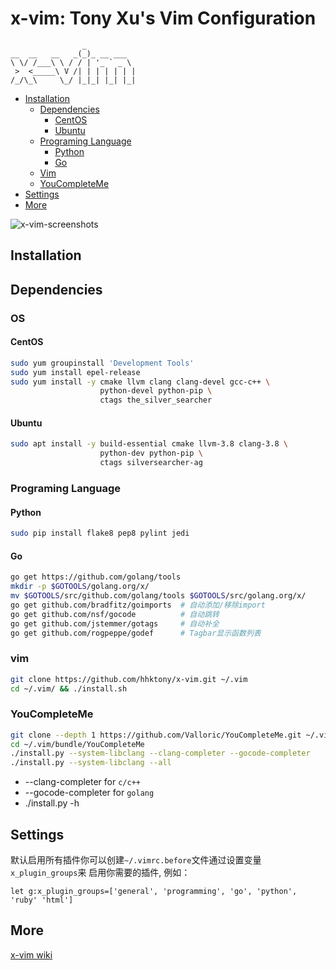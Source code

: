 x-vim: Tony Xu's Vim Configuration
==================================

                    _
	__  __   __   _(_)_ __ ___
	\ \/ /___\ \ / / | '_ ` _ \
	 >  <_____\ V /| | | | | | |
	/_/\_\     \_/ |_|_| |_| |_|

- [Installation](#installation)
    - [Dependencies](#dependencies)
        - [CentOS](#centos)
        - [Ubuntu](#ubuntu)
    - [Programing Language](#programing-language)
        - [Python](#python)
        - [Go](#go)
    - [Vim](#vim)
    - [YouCompleteMe](#youcompleteme)
- [Settings](#settings)
- [More](#more)

![x-vim-screenshots](http://7xnvif.com1.z0.glb.clouddn.com/x-vim-screenshot.png)


Installation
------------

## Dependencies

### OS

#### CentOS

```sh
sudo yum groupinstall 'Development Tools'
sudo yum install epel-release
sudo yum install -y cmake llvm clang clang-devel gcc-c++ \
                    python-devel python-pip \
                    ctags the_silver_searcher
```

#### Ubuntu

```sh
sudo apt install -y build-essential cmake llvm-3.8 clang-3.8 \
                    python-dev python-pip \
                    ctags silversearcher-ag
```

### Programing Language

#### Python

```sh
sudo pip install flake8 pep8 pylint jedi
```

#### Go

```sh
go get https://github.com/golang/tools
mkdir -p $GOTOOLS/golang.org/x/
mv $GOTOOLS/src/github.com/golang/tools $GOTOOLS/src/golang.org/x/
go get github.com/bradfitz/goimports  # 自动添加/移除import
go get github.com/nsf/gocode          # 自动跳转
go get github.com/jstemmer/gotags     # 自动补全
go get github.com/rogpeppe/godef      # Tagbar显示函数列表
```

### vim

```sh
git clone https://github.com/hhktony/x-vim.git ~/.vim
cd ~/.vim/ && ./install.sh
```

### YouCompleteMe

```sh
git clone --depth 1 https://github.com/Valloric/YouCompleteMe.git ~/.vim/bundle/YouCompleteMe
cd ~/.vim/bundle/YouCompleteMe
./install.py --system-libclang --clang-completer --gocode-completer
./install.py --system-libclang --all
```

* --clang-completer for `c/c++`
* --gocode-completer for `golang`
* ./install.py -h

Settings
--------

默认启用所有插件你可以创建`~/.vimrc.before`文件通过设置变量`x_plugin_groups`来
启用你需要的插件, 例如：

```vim
let g:x_plugin_groups=['general', 'programming', 'go', 'python', 'ruby' 'html']
```

More
----
[x-vim wiki](https://github.com/hhktony/x-vim/wiki)

